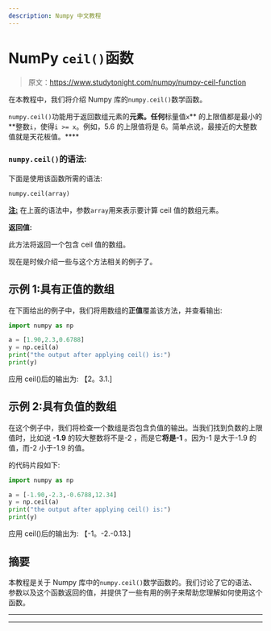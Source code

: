 ```yaml
---
description: Numpy 中文教程
---
```


# NumPy `ceil()`函数

> 原文：<https://www.studytonight.com/numpy/numpy-ceil-function>

在本教程中，我们将介绍 Numpy 库的`numpy.ceil()`数学函数。

`numpy.ceil()`功能用于返回数组元素的**元素。任何**标量值`x`** 的上限值都是最小的**整数`i`，使得`i >= x`。例如，5.6 的上限值将是 6。简单点说，最接近的大整数值就是天花板值。****

### `numpy.ceil()`的语法:

下面是使用该函数所需的语法:

```py
numpy.ceil(array) 
```

<u>**注:**</u> 在上面的语法中，参数`array`用来表示要计算 ceil 值的数组元素。

**返回值:**

此方法将返回一个包含 ceil 值的数组。

现在是时候介绍一些与这个方法相关的例子了。

## 示例 1:具有正值的数组

在下面给出的例子中，我们将用数组的**正值**覆盖该方法，并查看输出:

```py
import numpy as np

a = [1.90,2.3,0.6788]
y = np.ceil(a)
print("the output after applying ceil() is:")
print(y)
```

应用 ceil()后的输出为:
【2。3.1.]

## 示例 2:具有负值的数组

在这个例子中，我们将检查一个数组是否包含负值的输出。当我们找到负数的上限值时，比如说 **-1.9** 的较大整数将不是-2 ，而是它**将是-1** 。因为-1 是大于-1.9 的值，而-2 小于-1.9 的值。

的代码片段如下:

```py
import numpy as np

a = [-1.90,-2.3,-0.6788,12.34]
y = np.ceil(a)
print("the output after applying ceil() is:")
print(y)
```

应用 ceil()后的输出为:
【-1。-2.-0.13.]

## 摘要

本教程是关于 Numpy 库中的`numpy.ceil()`数学函数的。我们讨论了它的语法、参数以及这个函数返回的值，并提供了一些有用的例子来帮助您理解如何使用这个函数。

* * *

* * *